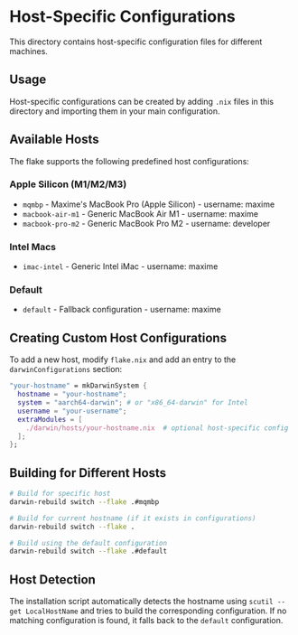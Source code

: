 # Host-Specific Configurations

This directory contains host-specific configuration files for different machines.

## Usage

Host-specific configurations can be created by adding `.nix` files in this directory and importing them in your main configuration.

## Available Hosts

The flake supports the following predefined host configurations:

### Apple Silicon (M1/M2/M3)
- `mqmbp` - Maxime's MacBook Pro (Apple Silicon) - username: maxime
- `macbook-air-m1` - Generic MacBook Air M1 - username: maxime  
- `macbook-pro-m2` - Generic MacBook Pro M2 - username: developer

### Intel Macs
- `imac-intel` - Generic Intel iMac - username: maxime

### Default
- `default` - Fallback configuration - username: maxime

## Creating Custom Host Configurations

To add a new host, modify `flake.nix` and add an entry to the `darwinConfigurations` section:

```nix
"your-hostname" = mkDarwinSystem {
  hostname = "your-hostname";
  system = "aarch64-darwin"; # or "x86_64-darwin" for Intel
  username = "your-username";
  extraModules = [
    ./darwin/hosts/your-hostname.nix  # optional host-specific config
  ];
};
```

## Building for Different Hosts

```bash
# Build for specific host
darwin-rebuild switch --flake .#mqmbp

# Build for current hostname (if it exists in configurations)
darwin-rebuild switch --flake .

# Build using the default configuration
darwin-rebuild switch --flake .#default
```

## Host Detection

The installation script automatically detects the hostname using `scutil --get LocalHostName` and tries to build the corresponding configuration. If no matching configuration is found, it falls back to the `default` configuration.